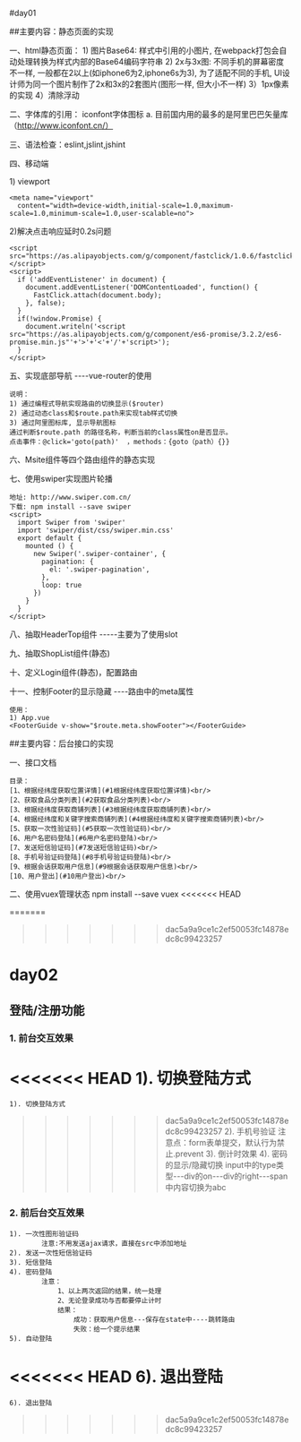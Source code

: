 #day01

##主要内容：静态页面的实现

一、html静态页面：
1) 图片Base64: 样式中引用的小图片, 在webpack打包会自动处理转换为样式内部的Base64编码字符串
2) 2x与3x图: 不同手机的屏幕密度不一样, 一般都在2以上(如iphone6为2,iphone6s为3), 为了适配不同的手机, UI设计师为同一个图片制作了2x和3x的2套图片(图形一样, 但大小不一样)
3）1px像素的实现
4）清除浮动


二、字体库的引用： iconfont字体图标
	a. 目前国内用的最多的是阿里巴巴矢量库（http://www.iconfont.cn/）

三、语法检查：eslint,jslint,jshint


四、移动端

1) viewport

	<meta name="viewport"
	  content="width=device-width,initial-scale=1.0,maximum-scale=1.0,minimum-scale=1.0,user-scalable=no">

2)解决点击响应延时0.2s问题

	<script src="https://as.alipayobjects.com/g/component/fastclick/1.0.6/fastclick.js"></script>
	<script>
	  if ('addEventListener' in document) {
	    document.addEventListener('DOMContentLoaded', function() {
	      FastClick.attach(document.body);
	    }, false);
	  }
	  if(!window.Promise) {
	    document.writeln('<script src="https://as.alipayobjects.com/g/component/es6-promise/3.2.2/es6-promise.min.js"'+'>'+'<'+'/'+'script>');
	  }
	</script>

五、实现底部导航     ----vue-router的使用

	说明：
	1) 通过编程式导航实现路由的切换显示($router)
	2) 通过动态class和$route.path来实现tab样式切换
	3) 通过阿里图标库, 显示导航图标
	通过判断$route.path 的路径名称，判断当前的class属性on是否显示。
	点击事件：@click='goto(path)'  ，methods：{goto（path）{}}

六、Msite组件等四个路由组件的静态实现

七、使用swiper实现图片轮播

	地址: http://www.swiper.com.cn/
	下载: npm install --save swiper
	<script>
	  import Swiper from 'swiper'
	  import 'swiper/dist/css/swiper.min.css'
	  export default {
	    mounted () {
	      new Swiper('.swiper-container', {
	        pagination: {
	          el: '.swiper-pagination',
	        },
	        loop: true
	      })
	    }
	  }
	</script>
八、抽取HeaderTop组件 -----主要为了使用slot

九、抽取ShopList组件(静态)

十、定义Login组件(静态)，配置路由

十一、控制Footer的显示隐藏 ----路由中的meta属性

	使用：
	1) App.vue
	<FooterGuide v-show="$route.meta.showFooter"></FooterGuide>


##主要内容：后台接口的实现

一、接口文档

	目录：
	[1、根据经纬度获取位置详情](#1根据经纬度获取位置详情)<br/>
	[2、获取食品分类列表](#2获取食品分类列表)<br/>
	[3、根据经纬度获取商铺列表](#3根据经纬度获取商铺列表)<br/>
	[4、根据经纬度和关键字搜索商铺列表](#4根据经纬度和关键字搜索商铺列表)<br/>
	[5、获取一次性验证码](#5获取一次性验证码)<br/>
	[6、用户名密码登陆](#6用户名密码登陆)<br/>
	[7、发送短信验证码](#7发送短信验证码)<br/>
	[8、手机号验证码登陆](#8手机号验证码登陆)<br/>
	[9、根据会话获取用户信息](#9根据会话获取用户信息)<br/>
	[10、用户登出](#10用户登出)<br/>

二、使用vuex管理状态
	npm install --save vuex
<<<<<<< HEAD

=======
  
>>>>>>> dac5a9a9ce1c2ef50053fc14878edc8c99423257
 # day02

## 登陆/注册功能
### 1. 前台交互效果
<<<<<<< HEAD
    1). 切换登陆方式
=======
    1). 切换登陆方式		
>>>>>>> dac5a9a9ce1c2ef50053fc14878edc8c99423257
    2). 手机号验证
			注意点：form表单提交，默认行为禁止.prevent
    3). 倒计时效果
    4). 密码的显示/隐藏切换
			input中的type类型---div的on---div的right---span中内容切换为abc

### 2. 前后台交互效果
    1). 一次性图形验证码
			注意:不用发送ajax请求，直接在src中添加地址
    2). 发送一次性短信验证码
    3). 短信登陆
    4). 密码登陆
			注意：
				1、以上两次返回的结果，统一处理
				2、无论登录成功与否都要停止计时
				结果：
					成功：获取用户信息---保存在state中----跳转路由
					失败：给一个提示结果
    5). 自动登陆
<<<<<<< HEAD
    6). 退出登陆
=======
    6). 退出登陆       
>>>>>>> dac5a9a9ce1c2ef50053fc14878edc8c99423257

